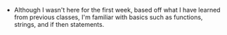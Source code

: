 * Although I wasn't here for the first week, based off what I have learned from previous classes, I'm familiar with  basics such as functions, strings, and if then statements.
